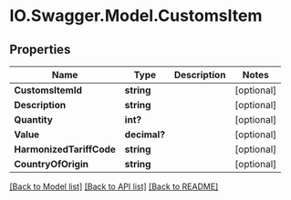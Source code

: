 # IO.Swagger.Model.CustomsItem
## Properties

Name | Type | Description | Notes
------------ | ------------- | ------------- | -------------
**CustomsItemId** | **string** |  | [optional] 
**Description** | **string** |  | [optional] 
**Quantity** | **int?** |  | [optional] 
**Value** | **decimal?** |  | [optional] 
**HarmonizedTariffCode** | **string** |  | [optional] 
**CountryOfOrigin** | **string** |  | [optional] 

[[Back to Model list]](../README.md#documentation-for-models) [[Back to API list]](../README.md#documentation-for-api-endpoints) [[Back to README]](../README.md)

